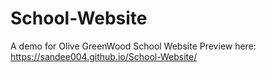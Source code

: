 # School-Website
A demo for Olive GreenWood School Website
Preview here: https://sandee004.github.io/School-Website/

